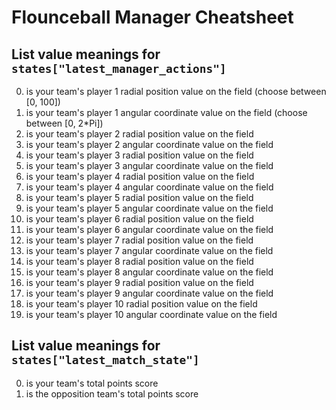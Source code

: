 # Flounceball Manager Cheatsheet

## List value meanings for `states["latest_manager_actions"]`

0. is your team's player 1 radial position value on the field (choose between [0, 100])
1. is your team's player 1 angular coordinate value on the field (choose between [0, 2*Pi])
2. is your team's player 2 radial position value on the field
3. is your team's player 2 angular coordinate value on the field
4. is your team's player 3 radial position value on the field
5. is your team's player 3 angular coordinate value on the field
6. is your team's player 4 radial position value on the field
7. is your team's player 4 angular coordinate value on the field
8. is your team's player 5 radial position value on the field
9. is your team's player 5 angular coordinate value on the field
10. is your team's player 6 radial position value on the field
11. is your team's player 6 angular coordinate value on the field
12. is your team's player 7 radial position value on the field
13. is your team's player 7 angular coordinate value on the field
14. is your team's player 8 radial position value on the field
15. is your team's player 8 angular coordinate value on the field
16. is your team's player 9 radial position value on the field
17. is your team's player 9 angular coordinate value on the field
18. is your team's player 10 radial position value on the field
19. is your team's player 10 angular coordinate value on the field

## List value meanings for `states["latest_match_state"]`

0. is your team's total points score
1. is the opposition team's total points score
